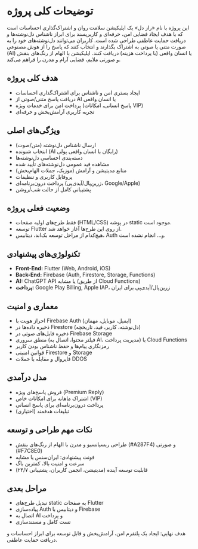 # توضیحات کلی پروژه

این پروژه با نام «راز دل» یک اپلیکیشن سلامت روان و اشتراک‌گذاری احساسات است که با هدف ایجاد فضایی امن، حرفه‌ای و کاربرپسند برای ابراز ناشناس دل‌نوشته‌ها و دریافت حمایت عاطفی طراحی شده است. کاربران می‌توانند دل‌نوشته‌های خود را به صورت متنی یا صوتی به اشتراک بگذارند و انتخاب کنند که پاسخ را از هوش مصنوعی (AI) یا انسان واقعی (با پرداخت هزینه) دریافت کنند. اپلیکیشن با الهام از رنگ‌های بنفش و صورتی ملایم، فضایی آرام و مدرن را فراهم می‌کند.

## هدف کلی پروژه
- ایجاد بستری امن و ناشناس برای اشتراک‌گذاری احساسات
- دریافت پاسخ متنی/صوتی از AI یا انسان واقعی
- پرداخت امن برای خدمات ویژه (پاسخ انسانی، امکانات VIP)
- تجربه کاربری آرامش‌بخش و حرفه‌ای

## ویژگی‌های اصلی
- ارسال ناشناس دل‌نوشته (متن/صوت)
- انتخاب شنونده (AI رایگان یا انسان واقعی پولی)
- دسته‌بندی احساسی دل‌نوشته‌ها
- مشاهده فید عمومی دل‌نوشته‌های تأیید شده
- منابع مدیتیشن و آرامش (موزیک، جملات الهام‌بخش)
- پروفایل کاربری و تنظیمات
- پرداخت درون‌برنامه‌ای (زرین‌پال/آیدی‌پی، Google/Apple)
- پشتیبانی کامل از حالت شب/روشن

## وضعیت فعلی پروژه
- فقط طرح‌های اولیه صفحات (HTML/CSS) در پوشه static موجود است.
- توسعه Flutter از روی این طرح‌ها آغاز خواهد شد.
- هیچ‌کدام از مراحل توسعه بک‌اند، دیتابیس، Auth و... انجام نشده است.

## تکنولوژی‌های پیشنهادی
- **Front-End:** Flutter (Web, Android, iOS)
- **Back-End:** Firebase (Auth, Firestore, Storage, Functions)
- **AI:** ChatGPT API یا مشابه (از طریق Cloud Functions)
- **پرداخت:** Google Play Billing, Apple IAP، زرین‌پال/آیدی‌پی برای ایران

## معماری و امنیت
- احراز هویت با Firebase Auth (ایمیل، موبایل، مهمان)
- ذخیره داده‌ها در Firestore (دل‌نوشته، کاربر، فید، تاریخچه)
- ذخیره فایل‌های صوتی در Firebase Storage
- منطق سروری (فیلتر محتوا، اتصال به AI، مدیریت پرداخت) با Cloud Functions
- رمزنگاری پیام‌ها و حفظ ناشناس بودن کاربر
- قوانین امنیتی Firestore و Storage
- فایروال و مقابله با حملات DDOS

## مدل درآمدی
- فروش پاسخ‌های ویژه (Premium Reply)
- اشتراک ماهانه برای امکانات خاص (VIP)
- پرداخت درون‌برنامه‌ای برای پاسخ انسانی
- تبلیغات هدفمند (اختیاری)

## نکات مهم طراحی و توسعه
- طراحی ریسپانسیو و مدرن با الهام از رنگ‌های بنفش (#A287F4) و صورتی (#F7C8E0)
- فونت پیشنهادی: ایران‌سنس یا مشابه
- سرعت و امنیت بالا، کمترین باگ
- قابلیت توسعه آینده (مدیتیشن، انجمن کاربران، پشتیبانی ۲۴/۷)

## مراحل بعدی
- تبدیل طرح‌های static به صفحات Flutter
- پیاده‌سازی Auth و دیتابیس با Firebase
- اتصال به AI و پرداخت
- تست کامل و مستندسازی

هدف نهایی: ایجاد یک پلتفرم امن، آرامش‌بخش و قابل توسعه برای ابراز احساسات و دریافت حمایت عاطفی. 